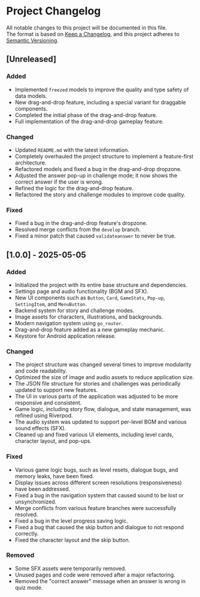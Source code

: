 # Project Changelog

All notable changes to this project will be documented in this file.  
The format is based on [Keep a Changelog](https://keepachangelog.com/), and this project adheres to [Semantic Versioning](https://semver.org/).

## [Unreleased]

### Added
- Implemented `freezed` models to improve the quality and type safety of data models.
- New drag-and-drop feature, including a special variant for draggable components.
- Completed the initial phase of the drag-and-drop feature.
- Full implementation of the drag-and-drop gameplay feature.

### Changed
- Updated `README.md` with the latest information.
- Completely overhauled the project structure to implement a feature-first architecture.
- Refactored models and fixed a bug in the drag-and-drop dropzone.
- Adjusted the answer pop-up in challenge mode; it now shows the correct answer if the user is wrong.
- Refined the logic for the drag-and-drop feature.
- Refactored the story and challenge modules to improve code quality.

### Fixed
- Fixed a bug in the drag-and-drop feature's dropzone.
- Resolved merge conflicts from the `develop` branch.
- Fixed a minor patch that caused `validateanswer` to never be true.

## [1.0.0] - 2025-05-05

### Added
- Initialized the project with its entire base structure and dependencies.
- Settings page and audio functionality (BGM and SFX).
- New UI components such as `Button`, `Card`, `GameStats`, `Pop-up`, `SettingItem`, and `MenuButton`.
- Backend system for story and challenge modes.
- Image assets for characters, illustrations, and backgrounds.
- Modern navigation system using `go_router`.
- Drag-and-drop feature added as a new gameplay mechanic.
- Keystore for Android application release.

### Changed
- The project structure was changed several times to improve modularity and code readability.
- Optimized the size of image and audio assets to reduce application size.
- The JSON file structure for stories and challenges was periodically updated to support new features.
- The UI in various parts of the application was adjusted to be more responsive and consistent.
- Game logic, including story flow, dialogue, and state management, was refined using Riverpod.
- The audio system was updated to support per-level BGM and various sound effects (SFX).
- Cleaned up and fixed various UI elements, including level cards, character layout, and pop-ups.

### Fixed
- Various game logic bugs, such as level resets, dialogue bugs, and memory leaks, have been fixed.
- Display issues across different screen resolutions (responsiveness) have been addressed.
- Fixed a bug in the navigation system that caused sound to be lost or unsynchronized.
- Merge conflicts from various feature branches were successfully resolved.
- Fixed a bug in the level progress saving logic.
- Fixed a bug that caused the skip button and dialogue to not respond correctly.
- Fixed the character layout and the skip button.

### Removed
- Some SFX assets were temporarily removed.
- Unused pages and code were removed after a major refactoring.
- Removed the "correct answer" message when an answer is wrong in quiz mode.
